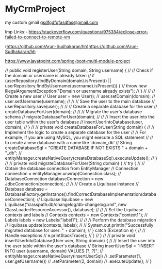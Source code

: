 # MyCrmProject
my custom gmail
gsdfgdfgfasdfas@gmail.com

Imp Links:-
https://stackoverflow.com/questions/975384/eclipse-error-failed-to-connect-to-remote-vm

(https://github.com/Arun-Sudhakaran/hh)https://github.com/Arun-Sudhakaran/hh

https://www.javatpoint.com/spring-boot-multi-module-project


	
//	 public void registerUser(String domain, String username) {
//	        // Check if the domain or username is already taken
//	        if (userRepository.findByDomain(domain).isPresent() || userRepository.findByUsername(username).isPresent()) {
//	            throw new IllegalArgumentException("Domain or username already exists");
//	        }
//
//	        // Create a new user
//	        User user = new User();
//	        user.setDomain(domain);
//	        user.setUsername(username);
//
//	        // Save the user to the main database
//	        userRepository.save(user);
//
//	        // Create a separate database for the user
//	        createDatabaseForUser(domain);
//
//	        // Migrate the user's database schema
//	        migrateDatabaseForUser(domain);
//
//	        // Insert the user into the user table within the user's database
//	        insertUserIntoDatabase(user, domain);
//	    }
//
//	    private void createDatabaseForUser(String domain) {
//	        // Implement the logic to create a separate database for the user
//	        // For example, if you are using MySQL, you might execute a SQL statement
//	        // to create a new database with a name like 'domain_db'
//	        String createDatabaseSql = "CREATE DATABASE IF NOT EXISTS " + domain + "_db";
//	        entityManager.createNativeQuery(createDatabaseSql).executeUpdate();
//	    }
//
//	   private void migrateDatabaseForUser(String domain) {
//	    try {
//	        // Obtain the database connection from EntityManager
//	        Connection connection = entityManager.unwrap(Connection.class);
//	        DatabaseConnection databaseConnection = new JdbcConnection(connection);
//
//	        // Create a Liquibase instance
//	        Database database = DatabaseFactory.getInstance().findCorrectDatabaseImplementation(databaseConnection);
//	        Liquibase liquibase = new Liquibase("classpath:db/changelog/db-changelog.xml", new ClassLoaderResourceAccessor(), database);
//
//	        // Set the Liquibase contexts and labels
//	        Contexts contexts = new Contexts("context1");
//	        Labels labels = new Labels("label1");
//
//	        // Perform the database migration
//	        liquibase.update(contexts, labels);
//
//	        System.out.println("Successfully migrated database for user: " + domain);
//	    } catch (Exception e) {
//	        // Handle exceptions
//	        e.printStackTrace();
//	    }
//	}
//
//	    private void insertUserIntoDatabase(User user, String domain) {
//	        // Insert the user into the user table within the user's database
//	        String insertUserSql = "INSERT INTO user (username, domain) VALUES (?, ?)";
//	        entityManager.createNativeQuery(insertUserSql)
//	                .setParameter(1, user.getUsername())
//	                .setParameter(2, domain)
//	                .executeUpdate();
//	    }
